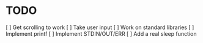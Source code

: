 TODO
====

[ ] Get scrolling to work
[ ] Take user input
[ ] Work on standard libraries
[ ] Implement printf
[ ] Implement STDIN/OUT/ERR
[ ] Add a real sleep function
